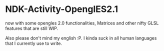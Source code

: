 NDK-Activity-OpenglES2.1
========================

now with some opengles 2.0 functionalities, Matrices and other nifty GLSL features that are still WIP.









Also please don't mind my english :P.
I kinda suck in all human languages that I currently use to write.


